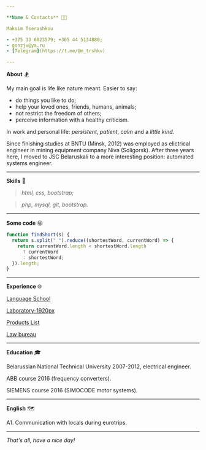 ```yaml
---

**Name & Contacts** 🧑‍💻

Maksim Tserashkou

- +375 33 6023579; +365 44 5134880;
- gonzjv@ya.ru
- [Telegram](https://t.me/@m_trshkv)

---
```


**About** 🏂

My main goal is life like nature meant. Easier to say:

- do things you like to do;
- help your loved ones, friends, humans, animals;
- not restrict the freedom of others;
- perceive information with a healthy criticism.

In work and personal life: _persistent_, _patient_, _calm_ and a _little kind_.

Since finishing studies at BNTU (Minsk, 2012) was employed as elictrical engineer in mining equipment company Niva (Soligorsk). After three years here, I moved to JSC Belaruskali to a more interesting position: automated systems engineer.

---

**Skills** 🎹

> _html, css, bootstrap;_

> _php, mysql, git, bootstrap._

---

**Some code** ㊙️

```javascript
function findShort(s) {
  return s.split(" ").reduce((shortestWord, currentWord) => {
    return currentWord.length < shortestWord.length
      ? currentWord
      : shortestWord;
  }).length;
}
```

---

**Experience** 🌐

[Language School](http://v336020z.beget.tech/)

[Laboratory-1920px](http://v336020z.beget.tech/lab/)

[Products List](http://v44513ap.beget.tech/)

[Law bureau](http://v44513ap.beget.tech/mk_law/)

---

**Education** 🎓

Belarussian National Technical University 2007-2012, electrical engineer.

ABB course 2016 (frequency converters).

SIEMENS course 2016 (SIMOCODE motor systems).

---

**English** 🗺️

A1. Communication with locals during eurotrips.

---

_That's all, have a nice day!_

